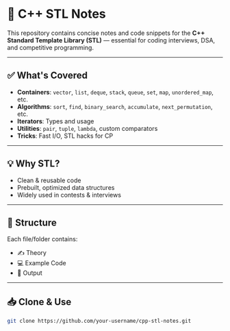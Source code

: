 # 📘 C++ STL Notes

This repository contains concise notes and code snippets for the **C++ Standard Template Library (STL)** — essential for coding interviews, DSA, and competitive programming.

---

## ✅ What's Covered

- **Containers**: `vector`, `list`, `deque`, `stack`, `queue`, `set`, `map`, `unordered_map`, etc.
- **Algorithms**: `sort`, `find`, `binary_search`, `accumulate`, `next_permutation`, etc.
- **Iterators**: Types and usage
- **Utilities**: `pair`, `tuple`, `lambda`, custom comparators
- **Tricks**: Fast I/O, STL hacks for CP

---

## 💡 Why STL?

- Clean & reusable code  
- Prebuilt, optimized data structures  
- Widely used in contests & interviews

---

## 📁 Structure

Each file/folder contains:
- ✍️ Theory
- 💻 Example Code
- 🧪 Output

---

## 📥 Clone & Use

```bash
git clone https://github.com/your-username/cpp-stl-notes.git
